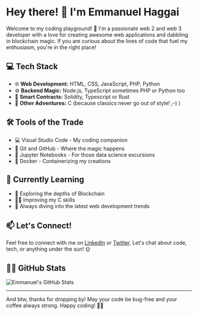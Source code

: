 # Hey there! 👋 I'm Emmanuel Haggai

Welcome to my coding playground! 🚀 I'm a passionate web 2 and web 3 developer with a love for creating awesome web applications and dabbling in blockchain magic. If you are curious about the lines of code that fuel my enthusiasm, you're in the right place!

## 💻 Tech Stack

- 🌐 **Web Development:** HTML, CSS, JavaScript, PHP, Python
- ⚙️ **Backend Magic:** Node.js, TypeScript sometimes PHP or Python too
- 🧠 **Smart Contracts:** Solidity, Typescript or Rust
- 🚀 **Other Adventures:** C (because classics never go out of style! ;-) )

## 🛠️ Tools of the Trade

- 💻 Visual Studio Code - My coding companion
- 🚢 Git and GitHub - Where the magic happens
- 🐍 Jupyter Notebooks - For those data science excursions
- 🐳 Docker - Containerizing my creations

## 🌱 Currently Learning

- 🔗 Exploring the depths of Blockchain
- 🧑‍💻 Improving my C skills
- 🚀 Always diving into the latest web development trends

## 📫 Let's Connect!

Feel free to connect with me on [LinkedIn](https://www.linkedin.com/in/emmanuelhaggai/) or [Twitter](https://twitter.com/emmanuelhaggai). Let's chat about code, tech, or anything under the sun! 🌞

## 👨‍💻 GitHub Stats

![Emmanuel's GitHub Stats](https://github-readme-stats.vercel.app/api?username=emmanuelhaggai&show_icons=true&theme=dark)

---

And btw, thanks for dropping by! May your code be bug-free and your coffee always strong. Happy coding! 🚀✨
